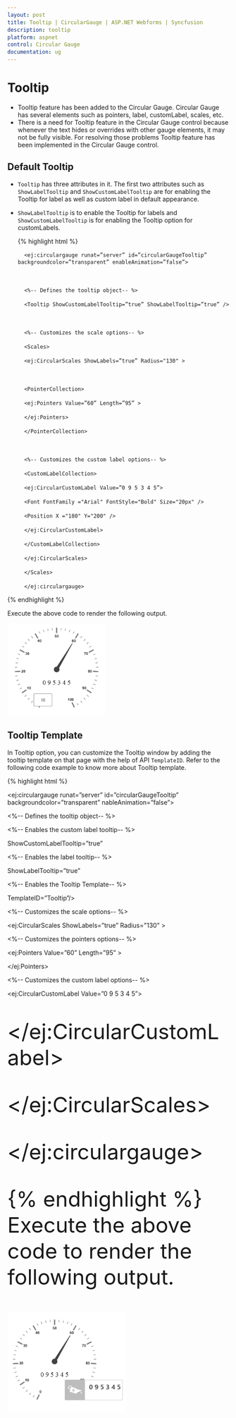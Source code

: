 ```yaml
---
layout: post
title: Tooltip | CircularGauge | ASP.NET Webforms | Syncfusion
description: tooltip
platform: aspnet
control: Circular Gauge
documentation: ug
---
```


# Tooltip

* Tooltip feature has been added to the Circular Gauge. Circular Gauge has several elements such as pointers, label, customLabel, scales, etc.  
* There is a need for Tooltip feature in the Circular Gauge control because whenever the text hides or overrides with other gauge elements, it may not be fully visible. For resolving those problems Tooltip feature has been implemented in the Circular Gauge control.

## Default Tooltip

* `Tooltip` has three attributes in it. The first two attributes such as `ShowLabelTooltip` and `ShowCustomLabelTooltip` are for enabling the Tooltip for label as well as custom label in default appearance. 
* `ShowLabelTooltip` is to enable the Tooltip for labels and `ShowCustomLabelTooltip` is for enabling the Tooltip option for customLabels.


  {% highlight html %}

        <ej:circulargauge runat=”server” id=”circularGaugeTooltip” backgroundcolor=”transparent” enableAnimation=”false”>



        <%-- Defines the tooltip object-- %>

        <Tooltip ShowCustomLabelTooltip=”true” ShowLabelTooltip=”true” />



        <%-- Customizes the scale options-- %>

        <Scales>

        <ej:CircularScales ShowLabels=”true” Radius="130" >



        <PointerCollection>

        <ej:Pointers Value=”60” Length=”95” >

        </ej:Pointers>

        </PointerCollection>



        <%-- Customizes the custom label options-- %>

        <CustomLabelCollection>

        <ej:CircularCustomLabel Value=”0 9 5 3 4 5”>

        <Font FontFamily ="Arial" FontStyle="Bold" Size="20px" />

        <Position X ="180" Y="200" />

        </ej:CircularCustomLabel>

        </CustomLabelCollection>

        </ej:CircularScales>

        </Scales>

        </ej:circulargauge>

{% endhighlight %}

Execute the above code to render the following output.

 ![](Tooltip_images/Tooltip_img1.png)





## Tooltip Template

In Tooltip option, you can customize the Tooltip window by adding the tooltip template on that page with the help of API `TemplateID`. Refer to the following code example to know more about Tooltip template.


{% highlight html %}



<ej:circulargauge runat=”server” id=”circularGaugeTooltip” backgroundcolor=”transparent” nableAnimation=”false”>



<%-- Defines the tooltip object-- %>

<Tooltip>



<%-- Enables the custom label tooltip-- %>

ShowCustomLabelTooltip=”true”



<%-- Enables the label tooltip-- %>

ShowLabelTooltip=”true”



<%-- Enables the Tooltip Template-- %>

TemplateID=”Tooltip”/>



<%-- Customizes the scale options-- %>

<Scales>

<ej:CircularScales ShowLabels=”true” Radius="130" >



<%-- Customizes the pointers options-- %>

<PointerCollection>

<ej:Pointers Value=”60” Length=”95” >

</ej:Pointers>

</PointerCollection>



<%-- Customizes the custom label options-- %>

<CustomLabelCollection>

<ej:CircularCustomLabel Value=”0 9 5 3 4 5”>

<Font FontFamily ="Arial" FontStyle="Bold" Size="20px" />

<Position X ="180" Y="200" />

</ej:CircularCustomLabel>

</CustomLabelCollection>

</ej:CircularScales>

</Scales>

</ej:circulargauge>

{% endhighlight %}
Execute the above code to render the following output.


 ![](Tooltip_images/Tooltip_img2.png)








